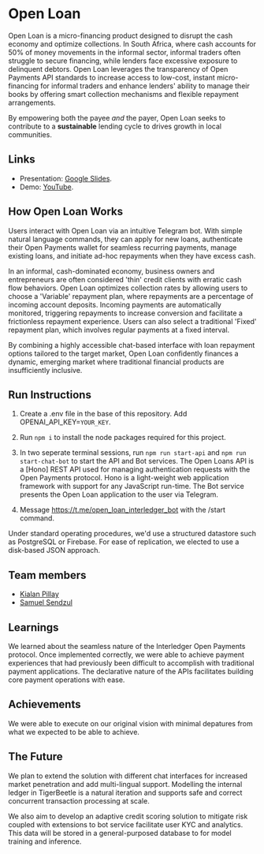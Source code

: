 # Open Loan

Open Loan is a micro-financing product designed to disrupt the cash economy and optimize collections. In South Africa, where cash accounts for 50% of money movements in the informal sector, informal traders often struggle to secure financing, while lenders face excessive exposure to delinquent debtors. Open Loan leverages the transparency of Open Payments API standards to increase access to low-cost, instant micro-financing for informal traders and enhance lenders' ability to manage their books by offering smart collection mechanisms and flexible repayment arrangements.

By empowering both the payee _and_ the payer, Open Loan seeks to contribute to a **sustainable** lending cycle to drives growth in local communities.
## Links

- Presentation: [Google Slides](https://docs.google.com/presentation/d/10mcK7lIkoPe-3MagOSpyXuc6K5djryRbmXMfUY2fPNw/edit?usp=sharing).
- Demo: [YouTube](https://youtu.be/EH7A6nxjZ_E).

## How Open Loan Works

Users interact with Open Loan via an intuitive Telegram bot. With simple natural language commands, they can apply for new loans, authenticate their Open Payments wallet for seamless recurring payments, manage existing loans, and initiate ad-hoc repayments when they have excess cash.

In an informal, cash-dominated economy, business owners and entrepreneurs are often considered 'thin' credit clients with erratic cash flow behaviors. Open Loan optimizes collection rates by allowing users to choose a 'Variable' repayment plan, where repayments are a percentage of incoming account deposits. Incoming payments are automatically monitored, triggering repayments to increase conversion and facilitate a frictionless repayment experience. Users can also select a traditional 'Fixed' repayment plan, which involves regular payments at a fixed interval.

By combining a highly accessible chat-based interface with loan repayment options tailored to the target market, Open Loan confidently finances a dynamic, emerging market where traditional financial products are insufficiently inclusive.

## Run Instructions

1. Create a .env file in the base of this repository. Add OPENAI_API_KEY=`YOUR_KEY`.
2. Run `npm i` to install the node packages required for this project.
3. In two seperate terminal sessions, run `npm run start-api` and `npm run start-chat-bot` to start the API and Bot services. The Open Loans API is a [Hono] REST API used for managing authentication requests with the Open Payments protocol. Hono is a light-weight web application framework with support for any JavaScript run-time. The Bot service presents the Open Loan application to the user via Telegram.



4. Message https://t.me/open_loan_interledger_bot with the /start command.


Under standard operating procedures, we'd use a structured datastore such as PostgreSQL or Firebase. For ease of replication, we elected to use a disk-based JSON approach. 

## Team members

- [Kialan Pillay](https://github.com/kialanpillay)
- [Samuel Sendzul](https://github.com/Samuel-Sendzul)

## Learnings

We learned about the seamless nature of the Interledger Open Payments protocol. Once implemented correctly, we were able to achieve payment experiences that had previously been difficult to accomplish with traditional payment applications. The declarative nature of the APIs facilitates building core payment operations with ease.

## Achievements

We were able to execute on our original vision with minimal depatures from what we expected to be able to achieve. 

## The Future

We plan to extend the solution with different chat interfaces for increased market penetration and add multi-lingual support. Modelling the internal ledger in TigerBeetle is a natural iteration and supports safe and correct concurrent transaction processing at scale.

We also aim to develop an adaptive credit scoring solution to mitigate risk coupled with extensions to bot service facilitate user KYC and analytics. This data will be stored in a general-purposed database to for model training and inference. 
